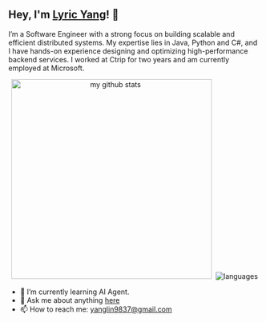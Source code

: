 ## Hey, I'm [Lyric Yang](https://lyricyang.github.io/)! 👋

I’m a Software Engineer with a strong focus on building scalable and efficient distributed systems. My expertise lies in Java, Python and C#, and I have hands-on experience designing and optimizing high-performance backend services. I worked at Ctrip for two years and am currently employed at Microsoft.

<!-- My GitHub stats -->
<p align="center">
  <img src="https://github-readme-stats.vercel.app/api?username=LyricYang&show_icons=true&hide_title=true&height=180" alt="my github stats" width="400px"/>&nbsp;
  <img src="https://github-readme-stats.vercel.app/api/top-langs/?username=LyricYang&layout=compact&exclude_repo=LryicYang.github.io,LryicYang&height=180" alt="languages"/>
</p>

- 🌱 I’m currently learning AI Agent.
- 💬 Ask me about anything [here](https://github.com/lyricyang/lyricyang/issues)
- 📫 How to reach me: yanglin9837@gmail.com
